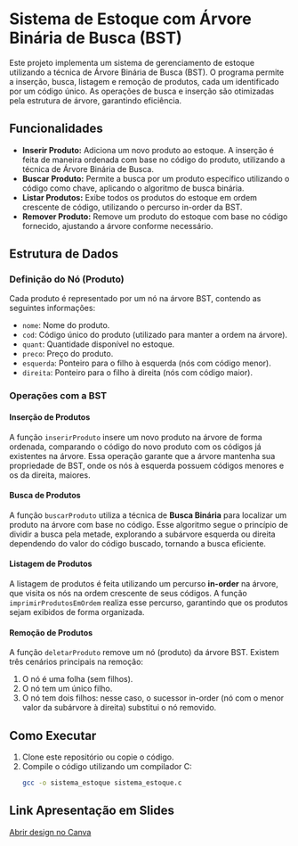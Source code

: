 # Sistema de Estoque com Árvore Binária de Busca (BST)

Este projeto implementa um sistema de gerenciamento de estoque utilizando a técnica de Árvore Binária de Busca (BST). O programa permite a inserção, busca, listagem e remoção de produtos, cada um identificado por um código único. As operações de busca e inserção são otimizadas pela estrutura de árvore, garantindo eficiência.

## Funcionalidades

- **Inserir Produto:** Adiciona um novo produto ao estoque. A inserção é feita de maneira ordenada com base no código do produto, utilizando a técnica de Árvore Binária de Busca.
- **Buscar Produto:** Permite a busca por um produto específico utilizando o código como chave, aplicando o algoritmo de busca binária.
- **Listar Produtos:** Exibe todos os produtos do estoque em ordem crescente de código, utilizando o percurso in-order da BST.
- **Remover Produto:** Remove um produto do estoque com base no código fornecido, ajustando a árvore conforme necessário.
  
## Estrutura de Dados

### Definição do Nó (Produto)

Cada produto é representado por um nó na árvore BST, contendo as seguintes informações:

- `nome`: Nome do produto.
- `cod`: Código único do produto (utilizado para manter a ordem na árvore).
- `quant`: Quantidade disponível no estoque.
- `preco`: Preço do produto.
- `esquerda`: Ponteiro para o filho à esquerda (nós com código menor).
- `direita`: Ponteiro para o filho à direita (nós com código maior).

### Operações com a BST

#### Inserção de Produtos

A função `inserirProduto` insere um novo produto na árvore de forma ordenada, comparando o código do novo produto com os códigos já existentes na árvore. Essa operação garante que a árvore mantenha sua propriedade de BST, onde os nós à esquerda possuem códigos menores e os da direita, maiores.

#### Busca de Produtos

A função `buscarProduto` utiliza a técnica de **Busca Binária** para localizar um produto na árvore com base no código. Esse algoritmo segue o princípio de dividir a busca pela metade, explorando a subárvore esquerda ou direita dependendo do valor do código buscado, tornando a busca eficiente.

#### Listagem de Produtos

A listagem de produtos é feita utilizando um percurso **in-order** na árvore, que visita os nós na ordem crescente de seus códigos. A função `imprimirProdutosEmOrdem` realiza esse percurso, garantindo que os produtos sejam exibidos de forma organizada.

#### Remoção de Produtos

A função `deletarProduto` remove um nó (produto) da árvore BST. Existem três cenários principais na remoção:
1. O nó é uma folha (sem filhos).
2. O nó tem um único filho.
3. O nó tem dois filhos: nesse caso, o sucessor in-order (nó com o menor valor da subárvore à direita) substitui o nó removido.

## Como Executar

1. Clone este repositório ou copie o código.
2. Compile o código utilizando um compilador C:
   ```bash
   gcc -o sistema_estoque sistema_estoque.c

## Link Apresentação em Slides

[Abrir design no Canva](https://www.canva.com/design/DAGTyoeA5gE/-sGXZl1cvdbF3OT1OTGvxA/edit?utm_content=DAGTyoeA5gE&utm_campaign=designshare&utm_medium=link2&utm_source=sharebutton)

